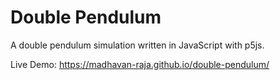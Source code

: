 # Double Pendulum

A double pendulum simulation written in JavaScript with p5js.

Live Demo: https://madhavan-raja.github.io/double-pendulum/
